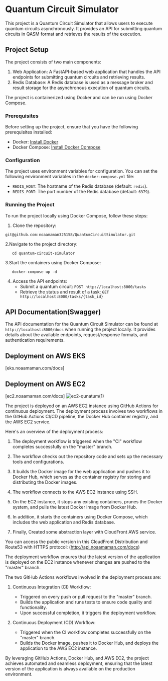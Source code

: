 # Quantum Circuit Simulator

This project is a Quantum Circuit Simulator that allows users to execute quantum circuits asynchronously. It provides an API for submitting quantum circuits in QASM format and retrieves the results of the execution.

## Project Setup

The project consists of two main components:
1. Web Application: A FastAPI-based web application that handles the API endpoints for submitting quantum circuits and retrieving results.
2. Redis Database: A Redis database is used as a message broker and result storage for the asynchronous execution of quantum circuits.

The project is containerized using Docker and can be run using Docker Compose.

### Prerequisites

Before setting up the project, ensure that you have the following prerequisites installed:
- Docker: [Install Docker](https://docs.docker.com/get-docker/)
- Docker Compose: [Install Docker Compose](https://docs.docker.com/compose/install/)

### Configuration

The project uses environment variables for configuration. You can set the following environment variables in the `docker-compose.yml` file:
- `REDIS_HOST`: The hostname of the Redis database (default: `redis`).
- `REDIS_PORT`: The port number of the Redis database (default: `6379`).

### Running the Project

To run the project locally using Docker Compose, follow these steps:

1. Clone the repository:
  ```shell
  git@github.com:noaamaman325158/QuantumCircuitSimulator.git
```
2.Navigate to the project directory:
```shell
   cd quantum-circuit-simulator
```
3.Start the containers using Docker Compose:
```shell
   docker-compose up -d
```
4. Access the API endpoints:
   - Submit a quantum circuit: `POST http://localhost:8000/tasks`
   - Retrieve the status and result of a task: `GET http://localhost:8000/tasks/{task_id}`

## API Documentation(Swagger)
The API documentation for the Quantum Circuit Simulator can be found at `http://localhost:8000/docs` when running the project locally.
It provides details about the available endpoints, request/response formats, and authentication requirements.
## Deployment on AWS EKS
[eks.noaamaman.com/docs]

## Deployment on AWS EC2
[ec2.noaamaman.com/docs]
![ec2-qunatum(1)](https://github.com/user-attachments/assets/53dd0d97-2da9-4fb0-bebd-37283679382a)


The project is deployed on an AWS EC2 instance using GitHub Actions for continuous deployment. The deployment process involves two workflows in the GitHub Actions CI/CD pipeline, the Docker Hub container registry, and the AWS EC2 service.

Here's an overview of the deployment process:

1. The deployment workflow is triggered when the "CI" workflow completes successfully on the "master" branch.

2. The workflow checks out the repository code and sets up the necessary tools and configurations.

3. It builds the Docker image for the web application and pushes it to Docker Hub, which serves as the container registry for storing and distributing the Docker images.

4. The workflow connects to the AWS EC2 instance using SSH.

5. On the EC2 instance, it stops any existing containers, prunes the Docker system, and pulls the latest Docker image from Docker Hub.

6. In addition, it starts the containers using Docker Compose, which includes the web application and Redis database.
   
7. Finally, Created some abstraction layer with CloudFront AWS service.

You can access the public version in this CloudFront Distribution and Route53 with HTTPS protocol:
(http://api.noaamaman.com/docs)

The deployment workflow ensures that the latest version of the application is deployed on the EC2 instance whenever changes are pushed to the "master" branch.

The two GitHub Actions workflows involved in the deployment process are:

1. Continuous Integration (CI) Workflow:
   - Triggered on every push or pull request to the "master" branch.
   - Builds the application and runs tests to ensure code quality and functionality.
   - Upon successful completion, it triggers the deployment workflow.

2. Continuous Deployment (CD) Workflow:
   - Triggered when the CI workflow completes successfully on the "master" branch.
   - Builds the Docker image, pushes it to Docker Hub, and deploys the application to the AWS EC2 instance.

By leveraging GitHub Actions, Docker Hub, and AWS EC2, the project achieves automated and seamless deployment, ensuring that the latest version of the application is always available on the production environment.
